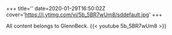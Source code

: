 +++
title=''
date=2020-01-29T16:50:02Z
cover='https://i.ytimg.com/vi/5b_5BR7wUm8/sddefault.jpg'
+++

All content belongs to GlennBeck.
{{< youtube 5b_5BR7wUm8 >}}
